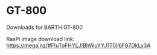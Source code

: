 # GT-800
Downloads for BARTH GT-800

RasPi image download link: https://mega.nz/#F!uToFHYLJ!BhWuYYJ1T0Il6F87DkLy3A


